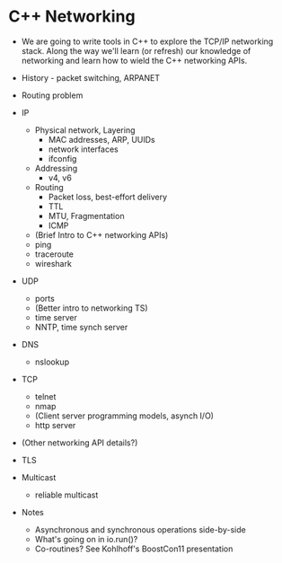 # C++ Networking

* We are going to write tools in C++ to explore the TCP/IP networking
  stack. Along the way we'll learn (or refresh) our knowledge of
  networking and learn how to wield the C++ networking APIs.

* History - packet switching, ARPANET

* Routing problem

* IP
    * Physical network, Layering
        * MAC addresses, ARP, UUIDs
        * network interfaces
        * ifconfig
    * Addressing
        * v4, v6
    * Routing
        * Packet loss, best-effort delivery
        * TTL
        * MTU, Fragmentation
        * ICMP
    * (Brief Intro to C++ networking APIs)
    * ping
    * traceroute
    * wireshark
* UDP
    * ports
    * (Better intro to networking TS)
    * time server
    * NNTP, time synch server 
* DNS
    * nslookup
* TCP
    * telnet
    * nmap
    * (Client server programming models, asynch I/O)
    * http server
* (Other networking API details?)
* TLS
* Multicast
    * reliable multicast

* Notes
    * Asynchronous and synchronous operations side-by-side
    * What's going on in io.run()?
    * Co-routines? See Kohlhoff's BoostCon11 presentation
